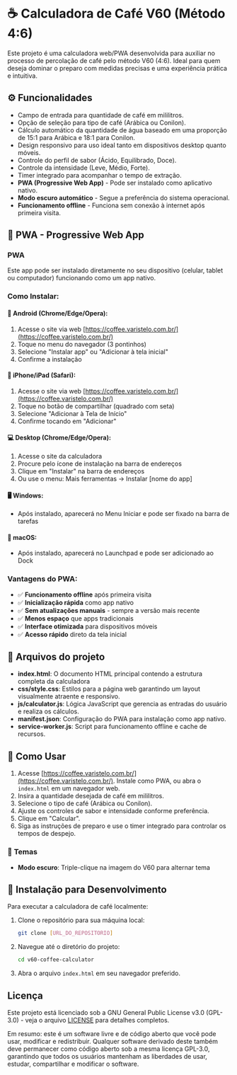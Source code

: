 # ☕ Calculadora de Café V60 (Método 4:6)

Este projeto é uma calculadora web/PWA desenvolvida para auxiliar no processo de percolação de café pelo método V60 (4:6).
Ideal para quem deseja dominar o preparo com medidas precisas e uma experiência prática e intuitiva.

## ⚙️ Funcionalidades

- Campo de entrada para quantidade de café em mililitros.
- Opção de seleção para tipo de café (Arábica ou Conilon).
- Cálculo automático da quantidade de água baseado em uma proporção de 15:1 para Arábica e 18:1 para Conilon.
- Design responsivo para uso ideal tanto em dispositivos desktop quanto móveis.
- Controle do perfil de sabor (Ácido, Equilibrado, Doce).
- Controle da intensidade (Leve, Médio, Forte).
- Timer integrado para acompanhar o tempo de extração.
- **PWA (Progressive Web App)** - Pode ser instalado como aplicativo nativo.
- **Modo escuro automático** - Segue a preferência do sistema operacional.
- **Funcionamento offline** - Funciona sem conexão à internet após primeira visita.

## 📱 PWA - Progressive Web App

### PWA
Este app pode ser instalado diretamente no seu dispositivo (celular, tablet ou computador) funcionando como um app nativo.

### Como Instalar:

#### 📱 **Android (Chrome/Edge/Opera):**
1. Acesse o site via web [https://coffee.varistelo.com.br/](https://coffee.varistelo.com.br/)
2. Toque no menu do navegador (3 pontinhos)
3. Selecione "Instalar app" ou "Adicionar à tela inicial"
4. Confirme a instalação

#### 🍎 **iPhone/iPad (Safari):**
1. Acesse o site via web [https://coffee.varistelo.com.br/](https://coffee.varistelo.com.br/)
2. Toque no botão de compartilhar (quadrado com seta)
3. Selecione "Adicionar à Tela de Início"
4. Confirme tocando em "Adicionar"

#### 💻 **Desktop (Chrome/Edge/Opera):**
1. Acesse o site da calculadora
2. Procure pelo ícone de instalação na barra de endereços
3. Clique em "Instalar" na barra de endereços
4. Ou use o menu: Mais ferramentas → Instalar [nome do app]

#### 🖥️ **Windows:**
- Após instalado, aparecerá no Menu Iniciar e pode ser fixado na barra de tarefas

#### 🍎 **macOS:**
- Após instalado, aparecerá no Launchpad e pode ser adicionado ao Dock

### Vantagens do PWA:
- ✅ **Funcionamento offline** após primeira visita
- ✅ **Inicialização rápida** como app nativo
- ✅ **Sem atualizações manuais** - sempre a versão mais recente
- ✅ **Menos espaço** que apps tradicionais
- ✅ **Interface otimizada** para dispositivos móveis
- ✅ **Acesso rápido** direto da tela inicial


## 📁 Arquivos do projeto

- **index.html**: O documento HTML principal contendo a estrutura completa da calculadora
- **css/style.css**: Estilos para a página web garantindo um layout visualmente atraente e responsivo.
- **js/calculator.js**: Lógica JavaScript que gerencia as entradas do usuário e realiza os cálculos.
- **manifest.json**: Configuração do PWA para instalação como app nativo.
- **service-worker.js**: Script para funcionamento offline e cache de recursos.

## 🚀 Como Usar

1. Acesse [https://coffee.varistelo.com.br/](https://coffee.varistelo.com.br/). Instale como PWA, ou abra o `index.html` em um navegador web.
2. Insira a quantidade desejada de café em mililitros.
3. Selecione o tipo de café (Arábica ou Conilon).
4. Ajuste os controles de sabor e intensidade conforme preferência.
5. Clique em "Calcular".
6. Siga as instruções de preparo e use o timer integrado para controlar os tempos de despejo.

### 🎨 **Temas**
- **Modo escuro**: Triple-clique na imagem do V60 para alternar tema

## 💾 Instalação para Desenvolvimento

Para executar a calculadora de café localmente:

1. Clone o repositório para sua máquina local:
   ```bash
   git clone [URL_DO_REPOSITORIO]
   ```
2. Navegue até o diretório do projeto:
   ```bash
   cd v60-coffee-calculator
   ```
3. Abra o arquivo `index.html` em seu navegador preferido.


## Licença

Este projeto está licenciado sob a GNU General Public License v3.0 (GPL-3.0) - veja o arquivo [LICENSE](LICENSE) para detalhes completos.

Em resumo: este é um software livre e de código aberto que você pode usar, modificar e redistribuir. Qualquer software derivado deste também deve permanecer como código aberto sob a mesma licença GPL-3.0, garantindo que todos os usuários mantenham as liberdades de usar, estudar, compartilhar e modificar o software.